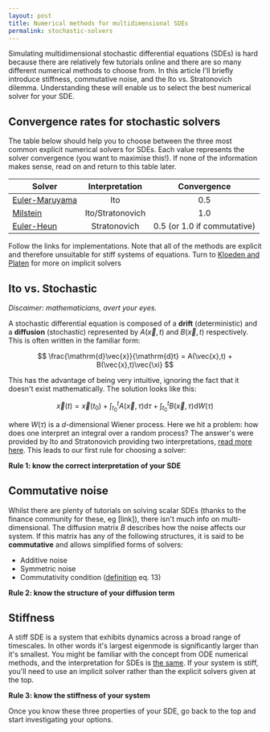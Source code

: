 ```yaml
---
layout: post
title: Numerical methods for multidimensional SDEs
permalink: stochastic-solvers
---
```


Simulating multidimensional stochastic differential equations (SDEs)
is hard because there are relatively few tutorials online and there
are so many different numerical methods to choose from. In this article I'll briefly
introduce stiffness, commutative noise, and the Ito vs. Stratonovich
dilemma. Understanding these will enable us to select the best
numerical solver for your SDE.

## Convergence rates for stochastic solvers

The table below should help you to choose between the three most
common explicit numerical solvers for SDEs. Each value
represents the solver convergence (you want to maximise this!). If
none of the information makes sense, read on and return to this table
later.

| Solver | Interpretation | Convergence |
|--------|:-------------:|:-----------------:|
| [Euler-Maruyama](https://en.wikipedia.org/wiki/Euler%E2%80%93Maruyama_method) | Ito | 0.5 |
| [Milstein](https://en.wikipedia.org/wiki/Euler%E2%80%93Maruyama_method) | Ito/Stratonovich | 1.0 |
| [Euler-Heun](http://www.cwscholz.net/projects/da/node37.html) | Stratonovich | 0.5 (or 1.0 if commutative) |

Follow the links for implementations. Note that all of the methods are
explicit and therefore unsuitable for stiff systems of equations. Turn
to
[Kloeden and Platen](http://link.springer.com/book/10.1007%2F978-3-662-12616-5)
for more on implicit solvers

## Ito vs. Stochastic

*Discaimer: mathematicians, avert your eyes.*

A stochastic differential equation is composed of a **drift**
(deterministic) and a **diffusion** (stochastic) represented by
$A(\vec{x},t)$ and $B(\vec{x},t)$ respectively. This is often written
in the familiar form:

$$
\frac{\mathrm{d}\vec{x}}{\mathrm{d}t} = A(\vec{x},t) +
B(\vec{x},t)\vec{\xi}
$$

This has the advantage of being very intuitive, ignoring the fact that
it doesn't exist mathematically. The solution looks like this:

$$
\vec{x}(t) = \vec{x}(t_0) + \int_{t_0}^t A(\vec{x}, \tau)\mathrm{d}\tau +
\int_{t_0}^t B(\vec{x},\tau)\mathrm{d}W(\tau)
$$

where $W(\tau)$ is a $d$-dimensional Wiener process. Here we hit a
problem: how does one interpret an integral over a random process? The
answer's were provided by Ito and Stratonovich providing two
interpretations,
[read more here](https://en.wikipedia.org/wiki/Stratonovich_integral#Comparison_with_the_It.C3.B4_integral). This
leads to our first rule for choosing a solver:

**Rule 1: know the correct interpretation of your SDE**

## Commutative noise

Whilst there are plenty of tutorials on solving scalar SDEs (thanks to
the finance community for these, eg [link]), there isn't much info on
multi-dimensional. The diffusion matrix $B$ describes how the
noise affects our system. If this matrix has any of the following
structures, it is said to be **commutative** and allows simplified
forms of solvers:

 - Additive noise
 - Symmetric noise
 - Commutativity condition
   ([definition](http://www.sciencedirect.com/science/article/pii/S037704270300829X) eq. 13)

**Rule 2: know the structure of your diffusion term**

## Stiffness

A stiff SDE is a system that exhibits dynamics across a broad range of
timescales. In other words it's largest eigenmode is significantly
larger than it's smallest. You might be familiar with the concept from
ODE numerical methods, and the interpretation for SDEs is
[the same](). If your system is stiff, you'll need to use an implicit
solver rather than the explicit solvers given at the top.

**Rule 3: know the stiffness of your system**

Once you know these three properties of your SDE, go back to the top
and start investigating your options.
